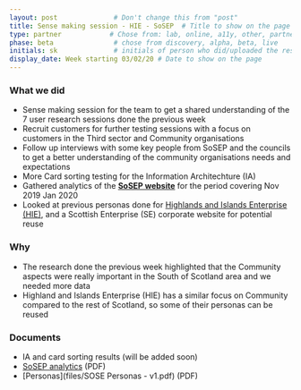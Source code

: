```yaml
---
layout: post              # Don't change this from "post"
title: Sense making session - HIE - SoSEP  # Title to show on the page
type: partner            # Chose from: lab, online, a11y, other, partner
phase: beta               # chose from discovery, alpha, beta, live
initials: sk              # initials of person who did/uploaded the research
display_date: Week starting 03/02/20 # Date to show on the page
---
```


### What we did
- Sense making session for the team to get a shared understanding of the 7 user research sessions done the previous week
- Recruit customers for further testing sessions with a focus on customers in the Third sector and Community organisations
- Follow up interviews with some key people from SoSEP and the councils to get a better understanding of the community organisations needs and expectations
- More Card sorting testing for the Information Architechture (IA)
- Gathered analytics of the [**SoSEP website**](https://www.sosep.co.uk/info/7/south-scotland-enterprise) for the period covering Nov 2019 Jan 2020
- Looked at previous personas done for [Highlands and Islands Enterprise (HIE)](https://www.hie.co.uk/), and a Scottish Enterprise (SE) corporate website for potential reuse


### Why
- The research done the previous week highlighted that the Community aspects were really important in the South of Scotland area and we needed more data
- Highland and Islands Enterprise (HIE) has a similar focus on Community compared to the rest of Scotland, so some of their personas can be reused


### Documents

- IA and card sorting results (will be added soon)
- [SoSEP analytics](files/sosep-website-analytics-Nov19-Jan20.pdf) (PDF)
- [Personas](files/SOSE Personas - v1.pdf) (PDF)

